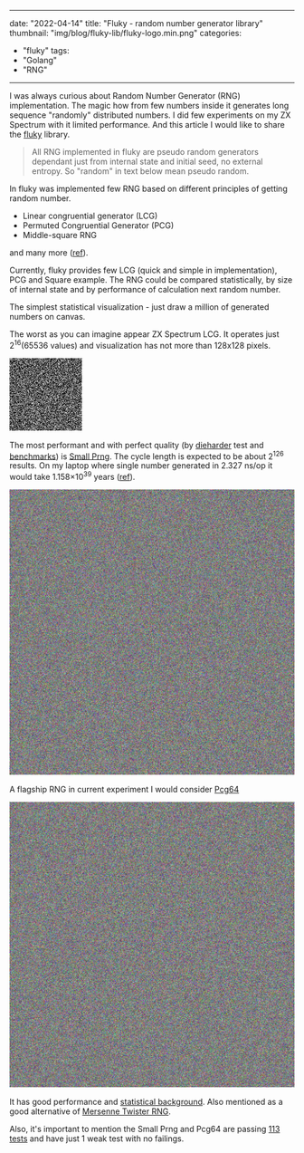 
---
date: "2022-04-14"
title: "Fluky - random number generator library"
thumbnail: "img/blog/fluky-lib/fluky-logo.min.png"
categories:
- "fluky"
tags:
- "Golang"
- "RNG"
---

I was always curious about Random Number Generator (RNG) implementation. The magic how from few numbers inside it generates long sequence "randomly" distributed numbers. I did few experiments on my ZX Spectrum with it limited performance. And this article I would like to share the [fluky][1] library.
<!--more-->

> All RNG implemented in fluky are pseudo random generators dependant just from internal state and initial seed, no external entropy. So "random" in text below mean pseudo random.

In fluky was implemented few RNG based on different principles of getting random number. 

* Linear congruential generator (LCG)
* Permuted Congruential Generator (PCG)
* Middle-square RNG

and many more ([ref][2]).

Currently, fluky provides few LCG (quick and simple in implementation), PCG and Square example.
The RNG could be compared statistically, by size of internal state and by performance of calculation next random number.

The simplest statistical visualization - just draw a million of generated numbers on canvas.

The worst as you can imagine appear ZX Spectrum LCG. It operates just 2<sup>16</sup>(65536 values) and visualization has not more than 128x128 pixels.

![ZX81 RNG](https://raw.githubusercontent.com/Pencroff/fluky/main/out/zx81_out.png)

The most performant and with perfect quality (by [dieharder][3] test and [benchmarks][4]) is [Small Prng][5].
The cycle length is expected to be about 2<sup>126</sup> results. On my laptop where single number generated in 2.327 ns/op it would take 1.158×10<sup>39</sup> years ([ref][6]). 

![Small Prng](https://raw.githubusercontent.com/Pencroff/fluky/main/out/small_prng_out.png)

A flagship RNG in current experiment I would consider [Pcg64][7]

![Pcg64](https://raw.githubusercontent.com/Pencroff/fluky/main/out/pcg64_out.png)

It has good performance and [statistical background][8]. Also mentioned as a good alternative of [Mersenne Twister RNG][9].

Also, it's important to mention the Small Prng and Pcg64 are passing [113 tests][3] and have just 1 weak test with no failings.  


[1]: https://github.com/Pencroff/fluky
[2]: https://en.wikipedia.org/wiki/List_of_random_number_generators
[3]: https://github.com/Pencroff/fluky#dieharder-summary
[4]: https://github.com/Pencroff/fluky#benchmark
[5]: https://burtleburtle.net/bob/rand/smallprng.html
[6]: https://www.wolframalpha.com/input?i=2%5E126%2F2.327%C3%9710%5E-9+seconds
[7]: https://www.pcg-random.org/
[8]: https://www.pcg-random.org/paper.html
[9]: https://en.wikipedia.org/wiki/Mersenne_Twister#Alternatives
